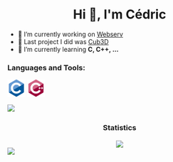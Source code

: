 <h1 align="center">Hi 👋, I'm Cédric</h1>

- 🔭 I’m currently working on [Webserv](https://github.com/CMY42/Webserv)
- 🤝 Last project I did was [Cub3D](https://github.com/CMY42/cub3D)
- 🌱 I’m currently learning **C, C++, ...**


</div><h3 align="left">Languages and Tools:</h3>
<p align="left">
<img src="https://raw.githubusercontent.com/teamedwardforever/Readme-Generator/71f25dd8b98329b168142a6b782a107b75eab178/svg/Skills/Languages/c-original.svg" alt="C" width="40" height="40"/>
<img src="https://raw.githubusercontent.com/teamedwardforever/Readme-Generator/71f25dd8b98329b168142a6b782a107b75eab178/svg/Skills/Languages/cplusplus-original.svg" alt="CPP" width="40" height="40"/>
</p>

<img src="https://user-images.githubusercontent.com/73097560/115834477-dbab4500-a447-11eb-908a-139a6edaec5c.gif"><h3 align="center">Statistics</h3>
<div align="center">
<a href="https://github.com/CMY42">
<img align="center" src="http://github-profile-summary-cards.vercel.app/api/cards/profile-details?username=CMY42&theme=default" height="180em" />
</div>

<img src="https://raw.githubusercontent.com/Trilokia/Trilokia/379277808c61ef204768a61bbc5d25bc7798ccf1/bottom_header.svg" />
